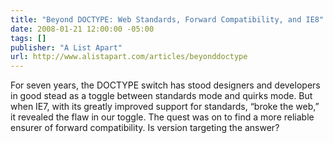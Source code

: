 ```yaml
---
title: "Beyond DOCTYPE: Web Standards, Forward Compatibility, and IE8"
date: 2008-01-21 12:00:00 -05:00
tags: []
publisher: "A List Apart"
url: http://www.alistapart.com/articles/beyonddoctype
---
```


For seven years, the DOCTYPE switch has stood designers and developers in good stead as a toggle between standards mode and quirks mode. But when IE7, with its greatly improved support for standards, “broke the web,” it revealed the flaw in our toggle. The quest was on to find a more reliable ensurer of forward compatibility. Is version targeting the answer?
